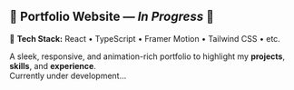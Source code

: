 ## 💼 Portfolio Website — *In Progress* 🚧

🚀 **Tech Stack:** React • TypeScript • Framer Motion • Tailwind CSS • etc.

A sleek, responsive, and animation-rich portfolio to highlight my **projects**, **skills**, and **experience**.  
Currently under development...
